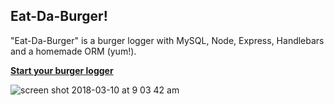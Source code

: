 ## **Eat-Da-Burger!**
"Eat-Da-Burger" is a burger logger with MySQL, Node, Express, Handlebars and a homemade ORM (yum!).

[**Start your burger logger**](https://dry-sea-31640.herokuapp.com)

![screen shot 2018-03-10 at 9 03 42 am](https://user-images.githubusercontent.com/24596592/37243080-058b0a6a-2442-11e8-890d-963655746a2e.png)
